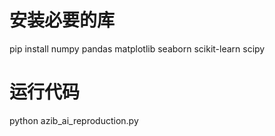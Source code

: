 # 安装必要的库
pip install numpy pandas matplotlib seaborn scikit-learn scipy

# 运行代码
python azib_ai_reproduction.py